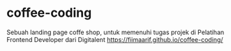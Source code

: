 # coffee-coding
Sebuah landing page coffe shop, untuk memenuhi tugas projek di Pelatihan Frontend Developer dari Digitalent
https://fiimaarif.github.io/coffee-coding/
